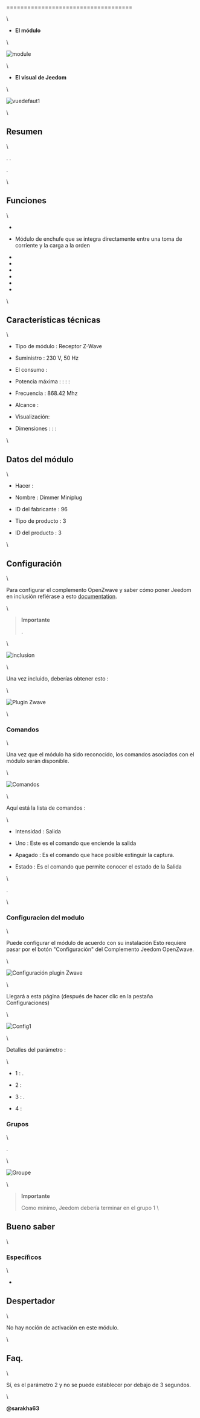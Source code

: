  
====================================

\

-   **El módulo**

\

![module](images/everspring.AD147-6/module.jpg)

\

-   **El visual de Jeedom**

\

![vuedefaut1](images/everspring.AD147-6/vuedefaut1.jpg)

\

Resumen 
------

\




. 
.




.

\

Funciones 
---------

\

-   

-   Módulo de enchufe que se integra directamente entre una toma de corriente y
    la carga a la orden

-   

-   

-   

-   

-   

-   

\

Características técnicas 
---------------------------

\

-   Tipo de módulo : Receptor Z-Wave

-   Suministro : 230 V, 50 Hz

-   El consumo : 

-   Potencia máxima :  : 
    :  : 

-   Frecuencia : 868.42 Mhz

-   Alcance : 

-   Visualización: 

-   Dimensiones :  :  : 

\

Datos del módulo 
-----------------

\

-   Hacer : 

-   Nombre : Dimmer Miniplug

-   ID del fabricante : 96

-   Tipo de producto : 3

-   ID del producto : 3

\

Configuración 
-------------

\

Para configurar el complemento OpenZwave y saber cómo poner Jeedom en
inclusión refiérase a esto
[documentation](https://jeedom.fr/doc/documentation/plugins/openzwave/es_ES/openzwave.html).

\

> **Importante**
>
> 
> . 
> 
> 

\

![inclusion](images/everspring.AD147-6/inclusion.jpg)

\

Una vez incluido, deberías obtener esto :

\

![Plugin Zwave](images/everspring.AD147-6/information.jpg)

\

### Comandos 

\

Una vez que el módulo ha sido reconocido, los comandos asociados con el módulo serán
disponible.

\

![Comandos](images/everspring.AD147-6/commandes.jpg)

\

Aquí está la lista de comandos :

\

-   Intensidad : 
    Salida

-   Uno : Este es el comando que enciende la salida

-   Apagado : Es el comando que hace posible extinguir la captura.

-   Estado : Es el comando que permite conocer el estado de la
    Salida

\


.

\

### Configuracion del modulo 

\

Puede configurar el módulo de acuerdo con su
instalación Esto requiere pasar por el botón "Configuración" del
Complemento Jeedom OpenZwave.

\

![Configuración plugin Zwave](images/plugin/bouton_configuration.jpg)

\

Llegará a esta página (después de hacer clic en la pestaña
Configuraciones)

\

![Config1](images/everspring.AD147-6/config1.jpg)

\

Detalles del parámetro :

\

-   1 : 
    .

-   2 : 
    

-   3 : 
    .

-   4 : 
    

### Grupos 

\

.

\

![Groupe](images/everspring.AD147-6/groupe.jpg)

\

> **Importante**
>
> Como mínimo, Jeedom debería terminar en el grupo 1 \

Bueno saber 
------------

\

### Específicos 

\

-   
    

Despertador 
------

\

No hay noción de activación en este módulo.

\

Faq. 
------

\

Sí, es el parámetro 2 y no se puede establecer por debajo de 3
segundos.

\

**@sarakha63**
